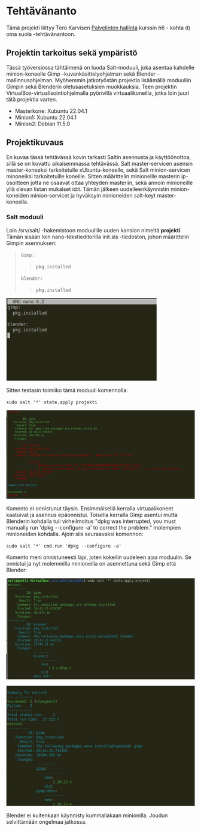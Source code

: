 # Tehtävänanto

Tämä projekti liittyy Tero Karvisen [Palvelinten hallinta](https://terokarvinen.com/2022/palvelinten-hallinta-2022p2/) kurssin h6 - kohta d) oma suola -tehtävänantoon.

## Projektin tarkoitus sekä ympäristö

Tässä työversiossa tähtäimenä on luoda Salt-moduuli, joka asentaa kahdelle minion-koneelle Gimp -kuvankäsittelyohjelman sekä Blender -mallinnusohjelman. Myöhemmin jatkotyöstän projektia lisäämällä moduuliin Gimpin sekä Blenderin oletusasetuksien muokkauksia.
Teen projektin VirtualBox-virtualisointiohjelmalla pyörivillä virtuaalikoneilla, jotka loin juuri tätä projektia varten.

- Masterkone: Xubuntu 22.04.1
- Minion1: Xubuntu 22.04.1
- Minion2: Debian 11.5.0

## Projektikuvaus

En kuvaa tässä tehtävässä kovin tarkasti Saltin asennusta ja käyttöönottoa, sillä se on kuvattu aikaisemmassa tehtävässä.
Salt master-servicen asensin master-koneeksi tarkoitetulle xUbuntu-koneelle, sekä Salt minion-servicen minoneiksi tarkoitetuille koneille.
Sitten määrittelin minioneille masterin ip-osoitteen jotta ne osaavat ottaa yhteyden masteriin, sekä annoin minioneille yllä olevan listan mukaiset id:t. Tämän jälkeen uudelleenkäynnistin minion-koneiden minion-servicet ja hyväksyin minioneiden salt-keyt master-koneella.

### Salt moduuli

Loin /srv/salt/ -hakemistoon moduulille uuden kansion nimeltä **projekti**. Tämän sisään loin nano-tekstieditorilla init.sls -tiedoston, johon määrittelin Gimpin asennuksen:

> `Gimp:`
>>   `pkg.installed`
>
> `blender:`
>>   `pkg.installed`

![init.sls-tiedosto](https://github.com/nellilaajaranta/saltproject/blob/main/photos/initsls.jpg)

Sitten testasin toimiiko tämä moduuli komennolla:

`sudo salt '*' state.apply projekti`

![epäonnistunut tilan ajo](https://github.com/nellilaajaranta/saltproject/blob/main/photos/failedminion1.jpg)

Komento ei onnistunut täysin. Ensimmäisellä kerralla virtuaalikoneet kaatuivat ja asennus epäonnistui. Toisella kerralla Gimp asentui mutta Blenderin kohdalla tuli virheilmoitus "dpkg was interrupted, you must manually run 'dpkg --configure -a' to correct the problem." molempien minioneiden kohdalla. Ajoin siis seuraavaksi komennon:

`sudo salt '*' cmd.run 'dpkg --configure -a'`

Komento meni onnistuneesti läpi, joten kokeilin uudeleen ajaa moduulin. Se onnistui ja nyt molemmilla minioneilla on asennettuna sekä Gimp että Blender:

![minion1](https://github.com/nellilaajaranta/saltproject/blob/main/photos/minion1%20install.jpg)

![minion2](https://github.com/nellilaajaranta/saltproject/blob/main/photos/minion2%20install.jpg)

Blender ei kuitenkaan käynnisty kummallakaan minionilla. Joudun selvittämään ongelmaa jatkossa.



